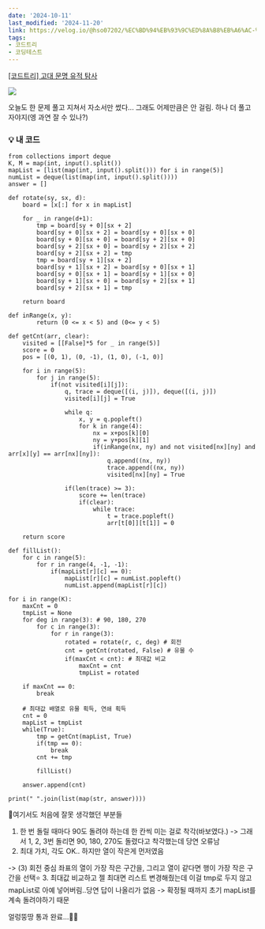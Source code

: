 ```yaml
---
date: '2024-10-11'
last_modified: '2024-11-20'
link: https://velog.io/@hso07202/%EC%BD%94%EB%93%9C%ED%8A%B8%EB%A6%AC-%EA%B3%A0%EB%8C%80-%EB%AC%B8%EB%AA%85-%EC%9C%A0%EC%A0%81-%ED%83%90%EC%82%AC
tags:
- 코드트리
- 코딩테스트
---
```


[[코드트리] 고대 문명 유적 탐사](https://www.codetree.ai/training-field/frequent-problems/problems/ancient-ruin-exploration?&utm_source=clipboard&utm_medium=text)

![](https://velog.velcdn.com/images/hso07202/post/ba35ae3a-0d04-4af6-aa96-2b704273ea6d/image.png)

오늘도 한 문제 풀고 지쳐서 자소서만 썼다... 그래도 어제만큼은 안 걸림. 하나 더 풀고 자야지(엥 과연 잘 수 있나?)

### 💡 내 코드
    
    
    from collections import deque
    K, M = map(int, input().split())
    mapList = [list(map(int, input().split())) for i in range(5)]
    numList = deque(list(map(int, input().split())))
    answer = []
    
    def rotate(sy, sx, d):
        board = [x[:] for x in mapList]
    
        for _ in range(d+1):
            tmp = board[sy + 0][sx + 2]
            board[sy + 0][sx + 2] = board[sy + 0][sx + 0]
            board[sy + 0][sx + 0] = board[sy + 2][sx + 0]
            board[sy + 2][sx + 0] = board[sy + 2][sx + 2]
            board[sy + 2][sx + 2] = tmp
            tmp = board[sy + 1][sx + 2]
            board[sy + 1][sx + 2] = board[sy + 0][sx + 1]
            board[sy + 0][sx + 1] = board[sy + 1][sx + 0]
            board[sy + 1][sx + 0] = board[sy + 2][sx + 1]
            board[sy + 2][sx + 1] = tmp
    
        return board
    
    def inRange(x, y):
            return (0 <= x < 5) and (0<= y < 5)
    
    def getCnt(arr, clear):
        visited = [[False]*5 for _ in range(5)]
        score = 0
        pos = [(0, 1), (0, -1), (1, 0), (-1, 0)]  
    
        for i in range(5):
            for j in range(5):
                if(not visited[i][j]):
                    q, trace = deque([(i, j)]), deque([(i, j)])
                    visited[i][j] = True
    
                    while q:
                        x, y = q.popleft()
                        for k in range(4):
                            nx = x+pos[k][0]
                            ny = y+pos[k][1]
                            if(inRange(nx, ny) and not visited[nx][ny] and arr[x][y] == arr[nx][ny]):
                                q.append((nx, ny))
                                trace.append((nx, ny))
                                visited[nx][ny] = True
    
                    if(len(trace) >= 3):
                        score += len(trace)
                        if(clear):
                            while trace:
                                t = trace.popleft()
                                arr[t[0]][t[1]] = 0
    
        return score
    
    def fillList():
        for c in range(5):
            for r in range(4, -1, -1):
                if(mapList[r][c] == 0):
                    mapList[r][c] = numList.popleft()
                    numList.append(mapList[r][c])
    
    for i in range(K):
        maxCnt = 0
        tmpList = None
        for deg in range(3): # 90, 180, 270
            for c in range(3):
                for r in range(3):
                    rotated = rotate(r, c, deg) # 회전
                    cnt = getCnt(rotated, False) # 유물 수
                    if(maxCnt < cnt): # 최대값 비교
                        maxCnt = cnt
                        tmpList = rotated
    
        if maxCnt == 0:
            break
    
        # 최대값 배열로 유물 획득, 연쇄 획득
        cnt = 0
        mapList = tmpList
        while(True):
            tmp = getCnt(mapList, True)
            if(tmp == 0):
                break
            cnt += tmp
    
            fillList()
    
        answer.append(cnt)
    
    print(" ".join(list(map(str, answer))))

📕여기서도 처음에 잘못 생각했던 부분들

  1. 한 번 돌릴 때마다 90도 돌려야 하는데 한 칸씩 미는 걸로 착각(바보였다.) -> 그래서 1, 2, 3번 돌리면 90, 180, 270도 돌렸다고 착각했는데 당연 오류남
  2. 최대 가치, 각도 OK.. 하지만 열이 작은게 먼저였음



-> (3) 회전 중심 좌표의 열이 가장 작은 구간을, 그리고 열이 같다면 행이 가장 작은 구간을 선택⭐ 3\. 최대값 비교하고 젤 최대면 리스트 변경해줬는데 이걸 tmp로 두지 않고 mapList로 아예 넣어버림..당연 답이 나올리가 없음 -> 확정될 때까지 초기 mapList를 계속 돌려야하기 때문

얼렁뚱땅 통과 완료...🤯🔥